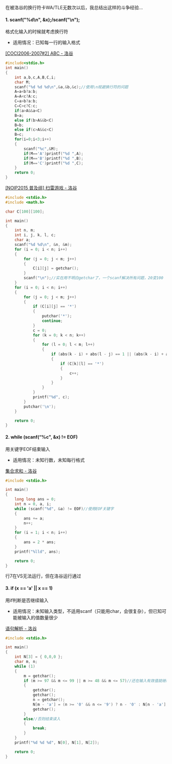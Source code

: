 在被洛谷的换行符卡WA/TLE无数次以后，我总结出这样的斗争经验...

#### 1. **scanf("%d\n", &x);/scanf("\n");**

格式化输入的时候就考虑换行符

- 适用情况：已知每一行的输入格式

[[COCI2006-2007#2] ABC - 洛谷](https://www.luogu.com.cn/problem/P4414)

```c
#include<stdio.h>
int main()
{
    int a,b,c,A,B,C,i;
    char M;
    scanf("%d %d %d\n",&a,&b,&c);//使用\n规避换行符的问题
    A=a<b?a:b;
    A=A<c?A:c;
    C=a>b?a:b;
    C=C>c?C:c;
    if(a>A&&a<C)
    B=a;
    else if(b>A&&b<C)
    B=b;
    else if(c>A&&c<C)
    B=c;
    for(i=0;i<3;i++)
    {
        scanf("%c",&M);
        if(M=='A')printf("%d ",A);
        if(M=='B')printf("%d ",B);
        if(M=='C')printf("%d ",C);
    }
    return 0;
}
```

[[NOIP2015 普及组] 扫雷游戏 - 洛谷](https://www.luogu.com.cn/problem/P2670)

```c
#include <stdio.h>
#include <math.h>

char C[100][100];

int main()
{
	int n, m;
	int i, j, k, l, c;
	char a;
	scanf("%d %d\n", &n, &m);
	for (i = 0; i < n; i++)
	{
		for (j = 0; j < m; j++)
		{
			C[i][j] = getchar();
		}
		scanf("\n");//实在用不明白getchar了，一个scanf解决所有问题，20变100
	}
	for (i = 0; i < n; i++)
	{
		for (j = 0; j < m; j++)
		{
			if (C[i][j] == '*')
			{
				putchar('*');
				continue;
			}
			c = 0;
			for (k = 0; k < n; k++)
			{
				for (l = 0; l < m; l++)
				{
					if (abs(k - i) + abs(l - j) == 1 || (abs(k - i) + abs(l - j) == 2 && k != i && l != j))
					{
						if (C[k][l] == '*')
						{
							c++;
						}
					}
				}
			}
			printf("%d", c);
		}
		putchar('\n');
	}

	return 0;
}
```

#### 2. **while (scanf(“%c", &x) != EOF)**

用关键字EOF结束输入

- 适用情况：未知行数，未知每行格式

[集合求和 - 洛谷](https://www.luogu.com.cn/problem/P2415)

```c
#include <stdio.h>

int main()
{
	long long ans = 0;
	int n = 0, a, i;
	while (scanf("%d", &a) != EOF)//使用EOF关键字
	{
		ans += a;
		n++;
	}
	for (i = 1; i < n; i++)
	{
		ans = 2 * ans;
	}
	printf("%lld", ans);

	return 0;
}
```

行7在VS无法运行，但在洛谷运行通过

#### 3. **if (x == 'a' || x == 1)**

用if判断是否继续输入

- 适用情况：未知输入类型，不适用scanf（只能用char，会很复杂），但已知可能被输入的值数量很少

[语句解析 - 洛谷](https://www.luogu.com.cn/problem/P1597)

```c
#include <stdio.h>

int main()
{
	int N[3] = { 0,0,0 };
	char m, n;
	while (1)
	{
		m = getchar();
		if (m >= 97 && m <= 99 || m >= 48 && m <= 57)//还在输入有效值就继续读入
		{
			getchar();
			getchar();
			n = getchar();
			N[m - 'a'] = (n >= '0' && n <= '9') ? n - '0' : N[n - 'a'];
			getchar();
		}
		else//否则结束读入
		{
			break;
		}
	}
	printf("%d %d %d", N[0], N[1], N[2]);

	return 0;
}
```